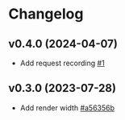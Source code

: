 # Changelog

## v0.4.0 (2024-04-07)

- Add request recording [#1](https://github.com/vedro-universe/vedro-httpx/pull/1)

## v0.3.0 (2023-07-28)

- Add render width [#a56356b](https://github.com/vedro-universe/vedro-httpx/commit/a56356b089522f6381018bad9ead0f9f5226d939) 
